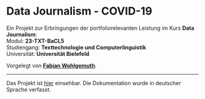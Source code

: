 # Data Journalism - COVID-19

Ein Projekt zur Erbringungen der portfoliorelevanten Leistung im Kurs **Data Journalism**:  
Modul: **23-TXT-BaCL5**  
Studiengang: **Texttechnologie und Computerlinguistik**  
Universität: **Universität Bielefeld**  

Vorgelegt von **[Fabian Wohlgemuth](https://www.fabianwohlgemuth.de)**.

----

Das Projekt ist [hier](projekt) einsehbar. Die Dokumentation wurde in deutscher Sprache verfasst.

